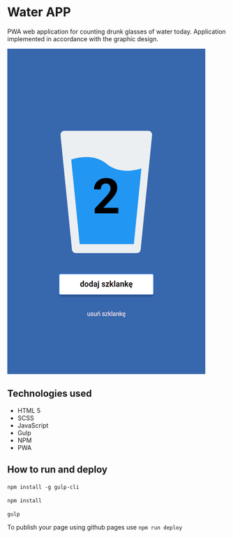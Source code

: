 # Water APP

PWA web application for counting drunk glasses of water today. Application implemented in accordance with the graphic design.

![pwa screen](./screen.png "Water app screenshot")

## Technologies used
* HTML 5
* SCSS
* JavaScript
* Gulp
* NPM
* PWA

## How to run and deploy

`npm install -g gulp-cli`

`npm install`

`gulp`

To publish your page using github pages use `npm run deploy`
